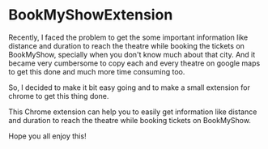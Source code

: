 
# BookMyShowExtension

Recently, I faced the problem to get the some important information like distance and duration to reach the theatre while booking the tickets on BookMyShow, specially when you don't know much about that city. And it became very cumbersome to copy each and every theatre on google maps to get this done and much more time consuming too.

So, I decided to make it bit easy going and to make a small extension for chrome to get this thing done.

This Chrome extension can help you to easily get information like distance and duration to reach the theatre while booking tickets on BookMyShow.

Hope you all enjoy this! 

